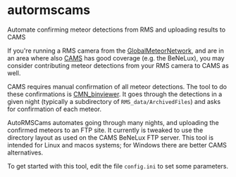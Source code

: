 # autormscams

Automate confirming meteor detections from RMS and uploading results to CAMS

If you're running a RMS camera from the [GlobalMeteorNetwork](https://globalmeteornetwork.org),
and are in an area where also [CAMS](http://cams.seti.org/) has good coverage (e.g. the BeNeLux),
you may consider contributing meteor detections from your RMS camera to CAMS as well.

CAMS requires manual confirmation of all meteor detections. The tool to do these confirmations
is [CMN_binviewer](https://github.com/CroatianMeteorNetwork/cmn_binviewer). It goes through the
detections in a given night (typically a subdirectory of `RMS_data/ArchivedFiles`) and asks for
confirmation of each meteor.

AutoRMSCams automates going through many nights, and uploading the confirmed meteors to an FTP
site. It currently is tweaked to use the directory layout as used on the CAMS BeNeLux FTP server.
This tool is intended for Linux and macos systems; for Windows there are better CAMS alternatives.

To get started with this tool, edit the file `config.ini` to set some parameters.
